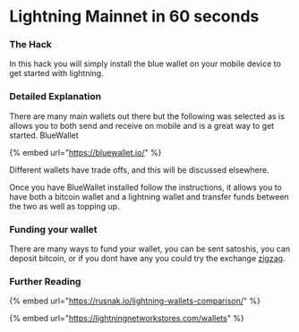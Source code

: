 # Lightning Mainnet in 60 seconds

### The Hack

In this hack you will simply install the blue wallet on your mobile device to get started with lightning.  

### Detailed Explanation

There are many main wallets out there but the following was selected as is allows you to both send and receive on mobile and is a great way to get started.  BlueWallet 

{% embed url="https://bluewallet.io/" %}

Different wallets have trade offs, and this will be discussed elsewhere.  

Once you have BlueWallet installed follow the instructions, it allows you to have both a bitcoin wallet and a lightning wallet and transfer funds between the two as well as topping up.

### Funding your wallet

There are many ways to fund your wallet, you can be sent satoshis, you can deposit bitcoin, or if you dont have any you could try the exchange [zigzag](https://zigzag.io/#/).

### Further Reading

{% embed url="https://rusnak.io/lightning-wallets-comparison/" %}

{% embed url="https://lightningnetworkstores.com/wallets" %}



